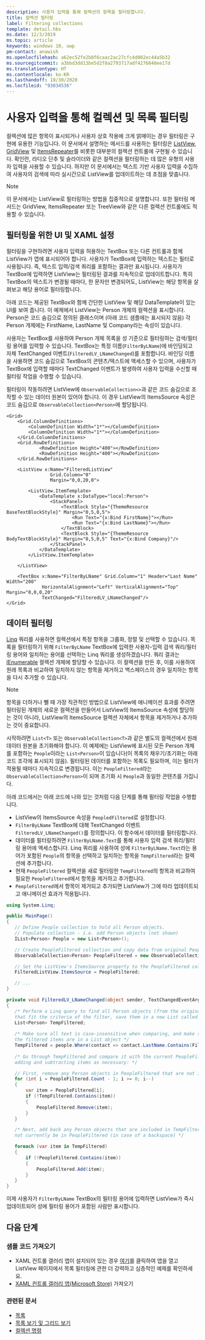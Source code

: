 ```yaml
---
description: 사용자 입력을 통해 컬렉션의 항목을 필터링합니다.
title: 컬렉션 필터링
label: Filtering collections
template: detail.hbs
ms.date: 12/3/2019
ms.topic: article
keywords: windows 10, uwp
pm-contact: anawish
ms.openlocfilehash: a62ec52fe2b8f6caac2ac27cfc4d002ec44a5b32
ms.sourcegitcommit: a3bbd3dd13be5d2f8a2793717adf4276840ee17d
ms.translationtype: HT
ms.contentlocale: ko-KR
ms.lasthandoff: 10/30/2020
ms.locfileid: "93034536"
---
```

# <a name="filtering-collections-and-lists-through-user-input"></a>사용자 입력을 통해 컬렉션 및 목록 필터링
컬렉션에 많은 항목이 표시되거나 사용자 상호 작용에 크게 얽매이는 경우 필터링은 구현에 유용한 기능입니다. 이 문서에서 설명하는 메서드를 사용하는 필터링은 [ListView](/uwp/api/Windows.UI.Xaml.Controls.ListView), [GridView](/uwp/api/windows.ui.xaml.controls.gridview) 및 [ItemsRepeater](/uwp/api/microsoft.ui.xaml.controls.itemsrepeater?view=winui-2.2)를 비롯한 대부분의 컬렉션 컨트롤에 구현될 수 있습니다. 확인란, 라디오 단추 및 슬라이더와 같은 컬렉션을 필터링하는 데 많은 유형의 사용자 입력을 사용할 수 있습니다. 하지만 이 문서에서는 텍스트 기반 사용자 입력을 수집하여 사용자의 검색에 따라 실시간으로 ListView를 업데이트하는 데 초점을 맞춥니다. 

> [!NOTE]
> 이 문서에서는 ListView로 필터링하는 방법을 집중적으로 설명합니다. 또한 필터링 메서드는 GridView, ItemsRepeater 또는 TreeView와 같은 다른 컬렉션 컨트롤에도 적용할 수 있습니다.

## <a name="setting-up-the-ui-and-xaml-for-filtering"></a>필터링을 위한 UI 및 XAML 설정
필터링을 구현하려면 사용자 입력을 허용하는 TextBox 또는 다른 컨트롤과 함께 ListView가 앱에 표시되어야 합니다. 사용자가 TextBox에 입력하는 텍스트는 필터로 사용됩니다. 즉, 텍스트 입력/검색 쿼리를 포함하는 결과만 표시됩니다. 사용자가 TextBox에 입력하면 ListView는 필터링된 결과를 지속적으로 업데이트합니다. 특히 TextBox의 텍스트가 변경될 때마다, 한 문자만 변경되어도, ListView는 해당 항목을 살펴보고 해당 용어로 필터링합니다.

아래 코드는 제공된 TextBox와 함께 간단한 ListView 및 해당 DataTemplate이 있는 UI를 보여 줍니다. 이 예제에서 ListView는 Person 개체의 컬렉션을 표시합니다. Person은 코드 숨김으로 정의된 클래스이며 (아래 코드 샘플에는 표시되지 않음) 각 Person 개체에는 FirstName, LastName 및 Company라는 속성이 있습니다.

사용자는 TextBox를 사용하여 Person 개체 목록을 성 기준으로 필터링하는 검색/필터링 용어를 입력할 수 있습니다. TextBox는 특정 이름(`FilterByLName`)에 바인딩되고 자체 TextChanged 이벤트(`FilteredLV_LNameChanged`)를 포함합니다. 바인딩 이름을 사용하면 코드 숨김으로 TextBox의 콘텐츠/텍스트에 액세스할 수 있으며, 사용자가 TextBox에 입력할 때마다 TextChanged 이벤트가 발생하여 사용자 입력을 수신할 때 필터링 작업을 수행할 수 있습니다. 

필터링이 작동하려면 ListView에 `ObservableCollection<>`과 같은 코드 숨김으로 조작할 수 있는 데이터 원본이 있어야 합니다. 이 경우 ListView의 ItemsSource 속성은 코드 숨김으로 `ObservableCollection<Person>`에 할당됩니다. 

```xaml
<Grid>
    <Grid.ColumnDefinitions>
        <ColumnDefinition Width="1*"></ColumnDefinition>
        <ColumnDefinition Width="1*"></ColumnDefinition>
    </Grid.ColumnDefinitions>
    <Grid.RowDefinitions>
            <RowDefinition Height="400"></RowDefinition>
            <RowDefinition Height="400"></RowDefinition>
    </Grid.RowDefinitions>

    <ListView x:Name="FilteredListView"
                Grid.Column="0"
                Margin="0,0,20,0">

        <ListView.ItemTemplate>
            <DataTemplate x:DataType="local:Person">
                <StackPanel>
                    <TextBlock Style="{ThemeResource BaseTextBlockStyle}" Margin="0,5,0,5">
                        <Run Text="{x:Bind FirstName}"></Run>
                        <Run Text="{x:Bind LastName}"></Run>
                    </TextBlock>
                    <TextBlock Style="{ThemeResource BodyTextBlockStyle}" Margin="0,5,0,5" Text="{x:Bind Company}"/>
                </StackPanel>
            </DataTemplate>
        </ListView.ItemTemplate>

    </ListView>

    <TextBox x:Name="FilterByLName" Grid.Column="1" Header="Last Name" Width="200"
             HorizontalAlignment="Left" VerticalAlignment="Top" Margin="0,0,0,20"
             TextChanged="FilteredLV_LNameChanged"/>
</Grid>
```
## <a name="filtering-the-data"></a>데이터 필터링
[Linq](/dotnet/csharp/programming-guide/concepts/linq/introduction-to-linq-queries) 쿼리를 사용하면 컬렉션에서 특정 항목을 그룹화, 정렬 및 선택할 수 있습니다. 목록을 필터링하기 위해 `FilterByLName` TextBox에 입력한 사용자-입력 검색 쿼리/필터링 용어와 일치하는 용어를 선택하는 Linq 쿼리를 생성하겠습니다. 쿼리 결과는 [IEnumerable<T>](/dotnet/api/system.collections.generic.ienumerable-1) 컬렉션 개체에 할당할 수 있습니다. 이 컬렉션을 만든 후, 이를 사용하여 원래 목록과 비교하여 일치하지 않는 항목을 제거하고 백스페이스의 경우 일치하는 항목을 다시 추가할 수 있습니다.

> [!NOTE]
> 항목을 더하거나 뺄 때 가장 직관적인 방법으로 ListView에 애니메이션 효과를 주려면 필터링된 개체의 새로운 컬렉션을 만들어서 ListView의 ItemsSource 속성에 할당하는 것이 아니라, ListView의 ItemsSource 컬렉션 자체에서 항목을 제거하거나 추가하는 것이 중요합니다.

시작하려면 `List<T>` 또는 `ObservableCollection<T>`과 같은 별도의 컬렉션에서 원래 데이터 원본을 초기화해야 합니다. 이 예제에는 ListView에 표시된 모든 Person 개체를 포함하는 `People`이라는 `List<Person>`이 있습니다(이 목록의 채우기/초기화는 아래 코드 조각에 표시되지 않음). 필터링된 데이터를 포함하는 목록도 필요하며, 이는 필터가 적용될 때마다 지속적으로 변경됩니다. 이는 `PeopleFiltered`라는 `ObservableCollection<Person>`이 되며 초기화 시 `People`과 동일한 콘텐츠를 가집니다.
 
아래 코드에서는 아래 코드에 나와 있는 것처럼 다음 단계를 통해 필터링 작업을 수행합니다.
 - ListView의 ItemsSource 속성을 `PeopledFiltered`로 설정합니다. 
 - `FilterByLName` TextBox에 대해 TextChanged 이벤트 `FilteredLV_LNameChanged()`를 정의합니다. 이 함수에서 데이터를 필터링합니다.
 - 데이터를 필터링하려면 `FilterByLName.Text`를 통해 사용자 입력 검색 쿼리/필터링 용어에 액세스합니다. Linq 쿼리를 사용하여 성에 `FilterByLName.Text`라는 용어가 포함된 `People`의 항목을 선택하고 일치하는 항목을 `TempFiltered`라는 컬렉션에 추가합니다.
 - 현재 `PeopleFiltered` 컬렉션을 새로 필터링한 `TempFiltered`의 항목과 비교하여 필요한 `PeopleFiltered`에서 항목을 제거하고 추가합니다.
 - `PeopleFiltered`에서 항목이 제거되고 추가되면 ListView가 그에 따라 업데이트되고 애니메이션 효과가 적용됩니다.

 ```csharp
using System.Linq;

public MainPage()
{
    // Define People collection to hold all Person objects. 
    // Populate collection - i.e. add Person objects (not shown)
    IList<Person> People = new List<Person>();

    // Create PeopleFiltered collection and copy data from original People collection
    ObservableCollection<Person> PeopleFiltered = new ObservableCollection<Person>(People);

    // Set the ListView's ItemsSource property to the PeopleFiltered collection
    FilteredListView.ItemsSource = PeopleFiltered;

    // ... 
}

private void FilteredLV_LNameChanged(object sender, TextChangedEventArgs e)
{
    /* Perform a Linq query to find all Person objects (from the original People collection)
    that fit the criteria of the filter, save them in a new List called TempFiltered. */
    List<Person> TempFiltered;
    
    /* Make sure all text is case-insensitive when comparing, and make sure 
    the filtered items are in a List object */
    TempFiltered = people.Where(contact => contact.LastName.Contains(FilterByLName.Text, StringComparison.InvariantCultureIgnoreCase)).ToList();
    
    /* Go through TempFiltered and compare it with the current PeopleFiltered collection,
    adding and subtracting items as necessary: */

    // First, remove any Person objects in PeopleFiltered that are not in TempFiltered
    for (int i = PeopleFiltered.Count - 1; i >= 0; i--)
    {
        var item = PeopleFiltered[i];
        if (!TempFiltered.Contains(item))
        {
            PeopleFiltered.Remove(item);
        }
    }

    /* Next, add back any Person objects that are included in TempFiltered and may 
    not currently be in PeopleFiltered (in case of a backspace) */

    foreach (var item in TempFiltered)
    {
        if (!PeopleFiltered.Contains(item))
        {
            PeopleFiltered.Add(item);
        }
    }
}
 ```

이제 사용자가 `FilterByLName` TextBox의 필터링 용어에 입력하면 ListView가 즉시 업데이트되어 성에 필터링 용어가 포함된 사람만 표시합니다.

## <a name="next-steps"></a>다음 단계

### <a name="get-the-sample-code"></a>샘플 코드 가져오기
- XAML 컨트롤 갤러리</strong> 앱이 설치되어 있는 경우 [여기](xamlcontrolsgallery:/item/ListView)를 클릭하여 앱을 열고 ListView 페이지에서 목록 필터링에 관한 더 강력하고 심층적인 예제를 확인하세요.
- [XAML 컨트롤 갤러리 앱(Microsoft Store)](https://www.microsoft.com/store/productId/9MSVH128X2ZT) 가져오기

### <a name="related-articles"></a>관련된 문서
- [목록](lists.md)
- [목록 보기 및 그리드 보기](listview-and-gridview.md)
- [컬렉션 명령](collection-commanding.md)

